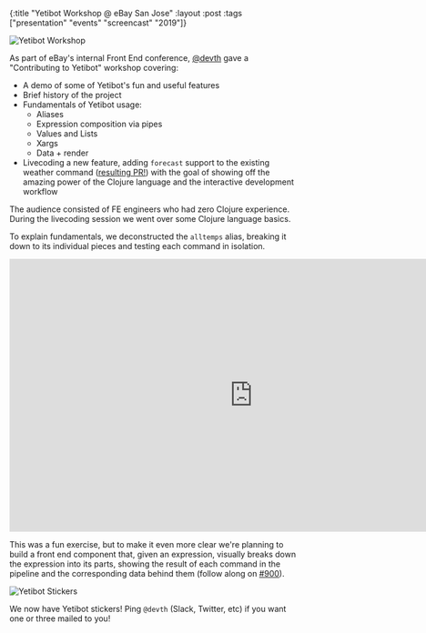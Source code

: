 {:title "Yetibot Workshop @ eBay San Jose"
 :layout :post
 :tags  ["presentation" "events" "screencast" "2019"]}


![Yetibot Workshop](/img/yetibot_workshop.jpg)

As part of eBay's internal Front End conference,
[@devth](https://github.com/devth) gave a "Contributing to Yetibot" workshop
covering:

- A demo of some of Yetibot's fun and useful features
- Brief history of the project
- Fundamentals of Yetibot usage:
  - Aliases
  - Expression composition via pipes
  - Values and Lists
  - Xargs
  - Data + render
- Livecoding a new feature, adding `forecast` support to the existing weather
  command ([resulting PR!](https://github.com/yetibot/yetibot/pull/901)) with
  the goal of showing off the amazing power of the Clojure language and the
  interactive development workflow

The audience consisted of FE engineers who had zero Clojure experience. During
the livecoding session we went over some Clojure language basics.

To explain fundamentals, we deconstructed the `alltemps` alias, breaking it down
to its individual pieces and testing each command in isolation.

<div class="video-responsive">
<iframe
  width="854" height="480"
  src="https://www.youtube.com/embed/tcFvu6CL2fg?rel=0"
  frameborder="0"
  allow="accelerometer; autoplay; encrypted-media; gyroscope; picture-in-picture"
  allowfullscreen>
</iframe>
</div>

This was a fun exercise, but to make it even more clear we're planning to build
a front end component that, given an expression, visually breaks down the
expression into its parts, showing the result of each command in the pipeline
and the corresponding data behind them (follow along on
[#900](https://github.com/yetibot/yetibot/issues/900)).

![Yetibot Stickers](/img/yetibot_stickers.jpg)

We now have Yetibot stickers! Ping `@devth` (Slack, Twitter, etc) if you
want one or three mailed to you!
